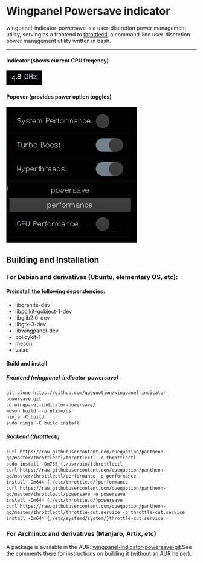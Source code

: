 # Wingpanel Powersave indicator
wingpanel-indicator-powersave is a user-discretion power management utility, serving as a frontend to [throttlectl](https://github.com/quequotion/pantheon-qq/tree/master/throttlectl), a command-line user-discretion power management utility written in bash.

---

#### Indicator (shows current CPU freqency)
![Screenshot](data/screenshot1.png)
#### Popover (provides power option toggles)
![Screenshot](data/screenshot2.png)

## Building and Installation

### For Debian and derivatives (Ubuntu, elementary OS, etc):

#### Preinstall the following dependencies:
* libgranite-dev
* libpolkit-gobject-1-dev
* libglib2.0-dev
* libgtk-3-dev
* libwingpanel-dev
* policykit-1
* meson
* valac

#### Build and install
##### Frontend (wingpanel-indicator-powersave)
    git clone https://github.com/quequotion/wingpanel-indicator-powersave.git
    cd wingpanel-indicator-powersave/
    meson build --prefix=/usr
    ninja -C build
    sudo ninja -C build install
##### Backend (throttlectl)
    curl https://raw.githubusercontent.com/quequotion/pantheon-qq/master/throttlectl/throttlectl -o throttlectl
    sudo install -Dm755 {,/usr/bin/}throttlectl
    curl https://raw.githubusercontent.com/quequotion/pantheon-qq/master/throttlectl/performance -o performance
    install -Dm644 {,/etc/throttle.d/}performance
    curl https://raw.githubusercontent.com/quequotion/pantheon-qq/master/throttlectl/powersave -o powersave
    install -Dm644 {,/etc/throttle.d/}powersave
    curl https://raw.githubusercontent.com/quequotion/pantheon-qq/master/throttlectl/throttle-cut.service -o throttle-cut.service
    install -Dm644 {,/etc/systemd/system/}throttle-cut.service

### For Archlinux and derivatives (Manjaro, Artix, etc)

A package is available in the AUR: [wingpanel-indicator-powersave-git](https://aur.archlinux.org/wingpanel-indicator-powersave-git).See the comments there for instructions on building it (without an AUR helper).
